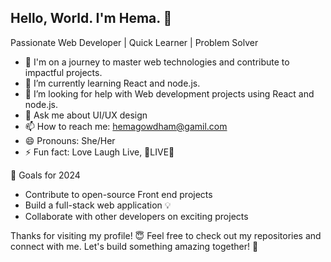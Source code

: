 ## Hello, World. I'm Hema. 👋
Passionate Web Developer | Quick Learner | Problem Solver

<!--
**Hemagowdham/Hemagowdham** is a ✨ _special_ ✨ repository because its `README.md` (this file) appears on your GitHub profile.
-->

- 🔭 I'm on a journey to master web technologies and contribute to impactful projects.
- 🌱 I’m currently learning React and node.js.
- 🤔 I’m looking for help with Web development projects using React and node.js.
- 💬 Ask me about UI/UX design
- 📫 How to reach me: hemagowdham@gamil.com
- 😄 Pronouns: She/Her
- ⚡ Fun fact: Love Laugh Live, 🎉LIVE🎉

🎯 Goals for 2024
- Contribute to open-source Front end projects
- Build a full-stack web application 💡
- Collaborate with other developers on exciting projects


Thanks for visiting my profile! 😇
Feel free to check out my repositories and connect with me. Let's build something amazing together! 🚀
